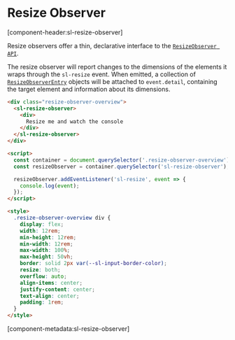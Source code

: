 # Resize Observer

[component-header:sl-resize-observer]

Resize observers offer a thin, declarative interface to the [`ResizeObserver API`](https://developer.mozilla.org/en-US/docs/Web/API/ResizeObserver).

The resize observer will report changes to the dimensions of the elements it wraps through the `sl-resize` event. When emitted, a collection of [`ResizeObserverEntry`](https://developer.mozilla.org/en-US/docs/Web/API/ResizeObserverEntry) objects will be attached to `event.detail`, containing the target element and information about its dimensions.

```html preview
<div class="resize-observer-overview">
  <sl-resize-observer>
    <div>
      Resize me and watch the console
    </div>
  </sl-resize-observer>
</div>

<script>
  const container = document.querySelector('.resize-observer-overview');
  const resizeObserver = container.querySelector('sl-resize-observer');

  resizeObserver.addEventListener('sl-resize', event => {
    console.log(event);
  });
</script>

<style>
  .resize-observer-overview div {
    display: flex; 
    width: 12rem;
    min-height: 12rem;
    min-width: 12rem;
    max-width: 100%; 
    max-height: 50vh;
    border: solid 2px var(--sl-input-border-color); 
    resize: both; 
    overflow: auto; 
    align-items: center; 
    justify-content: center;
    text-align: center;
    padding: 1rem;
  }
</style>
```

[component-metadata:sl-resize-observer]
